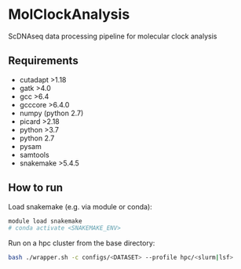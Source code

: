 # MolClockAnalysis
ScDNAseq data processing pipeline for molecular clock analysis


## Requirements
- cutadapt >1.18
- gatk >4.0
- gcc >6.4
- gcccore >6.4.0
- numpy (python 2.7)
- picard >2.18
- python >3.7
- python 2.7
- pysam
- samtools
- snakemake >5.4.5


## How to run
Load snakemake (e.g. via module or conda):
```bash
module load snakemake
# conda activate <SNAKEMAKE_ENV>
```

Run on a hpc cluster from the base directory:
```bash
bash ./wrapper.sh -c configs/<DATASET> --profile hpc/<slurm|lsf>
```

